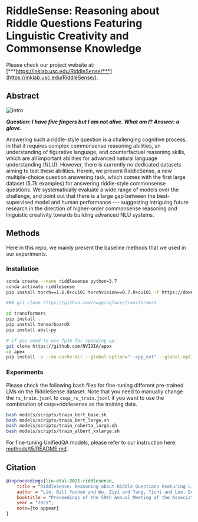 
# RiddleSense: Reasoning about Riddle Questions Featuring Linguistic Creativity and Commonsense Knowledge


Please check our project website at: [***https://inklab.usc.edu/RiddleSense/***](https://inklab.usc.edu/RiddleSense/).
 
## Abstract 

 
![intro](https://inklab.usc.edu/RiddleSense/images/riddle_intro.png)

***Question: I have five fingers but I am not alive.  What am I?  Answer: a glove.***

Answering such a riddle-style question is a challenging cognitive process, in that it requires complex commonsense reasoning abilities, an understanding of figurative language, and counterfactual reasoning skills, which are all important abilities for advanced natural language understanding (NLU).
However, there is currently no dedicated datasets aiming to test these abilities. Herein, we present RiddleSense, a new multiple-choice question answering task,
which comes with the first large dataset (5.7k examples) for answering riddle-style commonsense questions. 
We systematically evaluate a wide range of models over the challenge, and point out that there is a large gap between the best-supervised model and human performance --- suggesting intriguing future research in the direction of higher-order commonsense reasoning and linguistic creativity towards building advanced NLU systems. 



## Methods 
Here in this repo, we mainly present the baseline methods that we used in our experiments.

### Installation


```bash
conda create --name riddlesense python=3.7
conda activate riddlesense
pip install torch==1.6.0+cu101 torchvision==0.7.0+cu101 -f https://download.pytorch.org/whl/torch_stable.html

### git clone https://github.com/huggingface/transformers

cd transformers
pip install .
pip install tensorboardX
pip install absl-py

```

```bash 
# if you need to use fp16 for speeding up.
git clone https://github.com/NVIDIA/apex
cd apex
pip install -v --no-cache-dir --global-option="--cpp_ext" --global-option="--cuda_ext" ./
```

### Experiments

Please check the following bash files for fine-tuning different pre-trained LMs on the RiddleSense dataset.
Note that you need to manually change the `rs_train.jsonl` to `csqa_rs_train.jsonl` if you want to use the combination of csqa+riddlesense as the training data.
```bash
bash models/scripts/train_bert_base.sh
bash models/scripts/train_bert_large.sh
bash models/scripts/train_roberta_large.sh
bash models/scripts/train_albert_xxlarge.sh
```

For fine-tuning UnifiedQA models, please refer to our instruction here: [methods/t5/README.md](methods/t5/README.md).



## Citation

```bibtex
@inproceedings{lin-etal-2021-riddlesense,
    title = "RiddleSense: Reasoning about Riddle Questions Featuring Linguistic Creativity and Commonsense Knowledge",
    author = "Lin, Bill Yuchen and Wu, Ziyi and Yang, Yichi and Lee, Dong-Ho and Ren, Xiang",
    booktitle = "Proceedings of the 59th Annual Meeting of the Association for Computational Linguistics (ACL-IJCNLP 2021): Findings",
    year = "2021",
    note={to appear}
}
```